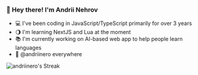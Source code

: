 ### 👋 Hey there! I'm Andrii Nehrov
- 💻 I've been coding in JavaScript/TypeScript primarily for over 3 years
- 🌖 I'm learning NextJS and Lua at the moment
- 📚 I'm currently working on AI-based web app to help people learn languages
- 🔖 @andriinero everywhere

![andriinero's Streak](https://github-readme-streak-stats.herokuapp.com/?user=andriinero&theme=radical&hide_border=true)
